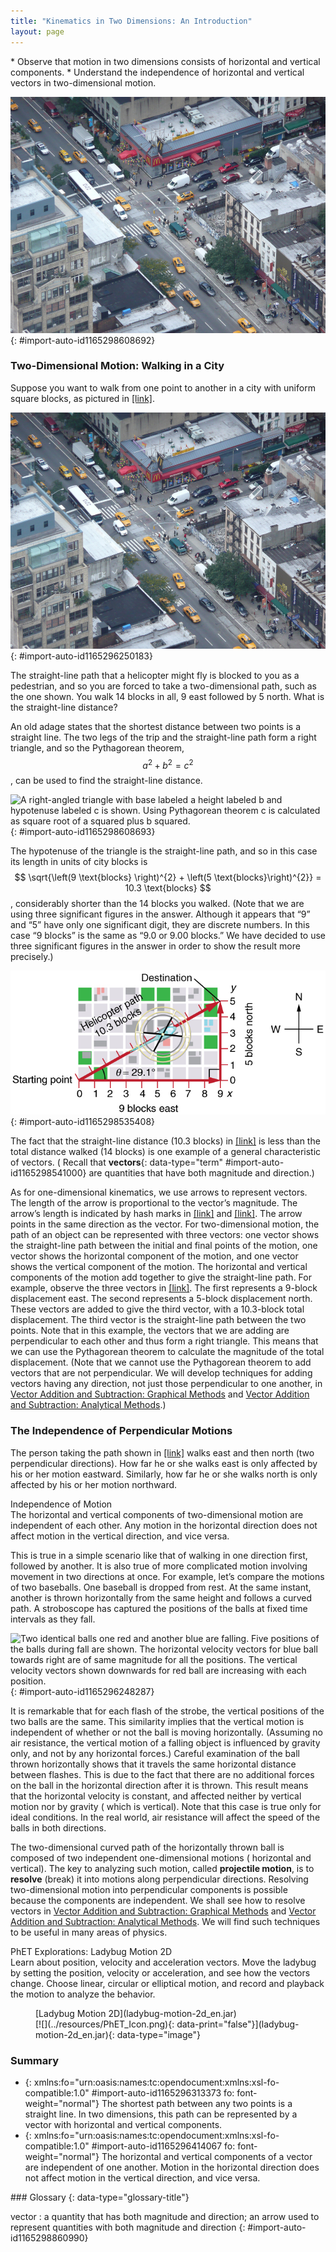 ```yaml
---
title: "Kinematics in Two Dimensions: An Introduction"
layout: page
---
```



<div data-type="abstract" markdown="1">
* Observe that motion in two dimensions consists of horizontal and vertical components.
* Understand the independence of horizontal and vertical vectors in two-dimensional motion.

</div>

![A busy traffic intersection in New York showing vehicles moving on the road.](../resources/Figure_03_01_00.jpg "Walkers and drivers in a city like New York are rarely able to travel in straight lines to reach their destinations. Instead, they must follow roads and sidewalks, making two-dimensional, zigzagged paths. (credit: Margaret W. Carruthers)")
{: #import-auto-id1165298608692}

### Two-Dimensional Motion: Walking in a City

Suppose you want to walk from one point to another in a city with uniform square
blocks, as pictured in [\[link\]](#import-auto-id1165296250183).

![An X Y graph with origin at zero zero with x axis labeled nine blocks east and y axis labeled five blocks north. Starting point at the origin and destination at point nine on the x axis and point five on the y axis.](../resources/Figure_03_01_01.jpg "A pedestrian walks a two-dimensional path between two points in a city. In this scene, all blocks are square and are the same size.")
{: #import-auto-id1165296250183}

The straight-line path that a helicopter might fly is blocked to you as a
pedestrian, and so you are forced to take a two-dimensional path, such as the
one shown. You walk 14 blocks in all, 9 east followed by 5 north. What is the
straight-line distance?

An old adage states that the shortest distance between two points is a straight
line. The two legs of the trip and the straight-line path form a right triangle,
and so the Pythagorean theorem, $$ a^{2} + b^{2} = c^{2}
$$, can be used to find the straight-line distance.

![A right-angled triangle with base labeled a height labeled b and hypotenuse labeled c is shown. Using Pythagorean theorem c is calculated as square root of a squared plus b squared.](../resources/Figure_03_01_02.jpg "The Pythagorean theorem relates the length of the legs of a right triangle, labeled a size 12{a} {} and b size 12{b} {}, with the hypotenuse, labeled c size 12{c} {}. The relationship is given by: a2+&#xA0;b2=&#xA0;c2 size 12{a rSup { size 8{2} } &#xA0;&quot;+&#xA0;&quot;b rSup { size 8{2} } &#xA0;&quot;=&#xA0;&quot;c rSup { size 8{2} } } {}. This can be rewritten, solving for c size 12{A} {} : c&#xA0;=&#xA0;a2+&#xA0;b2 size 12{c&quot;&#xA0;=&#xA0;&quot; sqrt {a rSup { size 8{2} } &#xA0;&quot;+&#xA0;&quot;b rSup { size 8{2} } } } {}.")
{: #import-auto-id1165298608693}

The hypotenuse of the triangle is the straight-line path, and so in this case
its length in units of city blocks is $$
\sqrt{\left(9 \text{blocks} \right)^{2} + \left(5 \text{blocks}\right)^{2}} = 10.3 \text{blocks} $$, considerably shorter than the 14 blocks you walked. (Note that we are using
three significant figures in the answer. Although it appears that “9” and “5”
have only one significant digit, they are discrete numbers. In this case “9
blocks” is the same as “9.0 or 9.00 blocks.” We have decided to use three
significant figures in the answer in order to show the result more precisely.)

![An X Y graph with origin at zero zero with x-axis labeled nine blocks east and y axis labeled five blocks north. A diagonal vector arrow joining starting point at point zero on x axis and destination at point five on y axis with its direction northeast is shown. A helicopter is flying along the diagonal vector arrow with helicopter path of ten point three blocks. The angle formed by diagonal vector arrow and the x-axis is equal to twenty-nine point one degrees.](../resources/Figure_03_01_03.jpg "The straight-line path followed by a helicopter between the two points is shorter than the 14 blocks walked by the pedestrian. All blocks are square and the same size.")
{: #import-auto-id1165298535408}

The fact that the straight-line distance (10.3 blocks)
in [\[link\]](#import-auto-id1165298535408) is less than the total distance
walked (14 blocks) is one example of a general characteristic of vectors. (
Recall that **vectors**{:
data-type="term" #import-auto-id1165298541000} are quantities that have both
magnitude and direction.)

As for one-dimensional kinematics, we use arrows to represent vectors. The
length of the arrow is proportional to the vector’s magnitude. The arrow’s
length is indicated by hash marks in [\[link\]](#import-auto-id1165296250183)
and [\[link\]](#import-auto-id1165298535408). The arrow points in the same
direction as the vector. For two-dimensional motion, the path of an object can
be represented with three vectors: one vector shows the straight-line path
between the initial and final points of the motion, one vector shows the
horizontal component of the motion, and one vector shows the vertical component
of the motion. The horizontal and vertical components of the motion add together
to give the straight-line path. For example, observe the three vectors
in [\[link\]](#import-auto-id1165298535408). The first represents a 9-block
displacement east. The second represents a 5-block displacement north. These
vectors are added to give the third vector, with a 10.3-block total
displacement. The third vector is the straight-line path between the two points.
Note that in this example, the vectors that we are adding are perpendicular to
each other and thus form a right triangle. This means that we can use the
Pythagorean theorem to calculate the magnitude of the total displacement. (Note
that we cannot use the Pythagorean theorem to add vectors that are not
perpendicular. We will develop techniques for adding vectors having any
direction, not just those perpendicular to one another,
in [Vector Addition and Subtraction: Graphical Methods](/contents/m42127)
and [Vector Addition and Subtraction: Analytical Methods](/contents/m42128).)

### The Independence of Perpendicular Motions

The person taking the path shown in [\[link\]](#import-auto-id1165298535408)
walks east and then north (two perpendicular directions). How far he or she
walks east is only affected by his or her motion eastward. Similarly, how far he
or she walks north is only affected by his or her motion northward.

<div data-type="note" data-has-label="true" data-label="" markdown="1">
<div data-type="title">
Independence of Motion
</div>
The horizontal and vertical components of two-dimensional motion are independent of each other. Any motion in the horizontal direction does not affect motion in the vertical direction, and vice versa.

</div>

This is true in a simple scenario like that of walking in one direction first,
followed by another. It is also true of more complicated motion involving
movement in two directions at once. For example, let’s compare the motions of
two baseballs. One baseball is dropped from rest. At the same instant, another
is thrown horizontally from the same height and follows a curved path. A
stroboscope has captured the positions of the balls at fixed time intervals as
they fall.

![Two identical balls one red and another blue are falling. Five positions of the balls during fall are shown. The horizontal velocity vectors for blue ball towards right are of same magnitude for all the positions. The vertical velocity vectors shown downwards for red ball are increasing with each position.](../resources/Figure_03_01_04a.jpg "This shows the motions of two identical balls&#x2014;one falls from rest, the other has an initial horizontal velocity. Each subsequent position is an equal time interval. Arrows represent horizontal and vertical velocities at each position. The ball on the right has an initial horizontal velocity, while the ball on the left has no horizontal velocity. Despite the difference in horizontal velocities, the vertical velocities and positions are identical for both balls. This shows that the vertical and horizontal motions are independent.")
{: #import-auto-id1165296248287}

It is remarkable that for each flash of the strobe, the vertical positions of
the two balls are the same. This similarity implies that the vertical motion is
independent of whether or not the ball is moving horizontally. (Assuming no air
resistance, the vertical motion of a falling object is influenced by gravity
only, and not by any horizontal forces.) Careful examination of the ball thrown
horizontally shows that it travels the same horizontal distance between flashes.
This is due to the fact that there are no additional forces on the ball in the
horizontal direction after it is thrown. This result means that the horizontal
velocity is constant, and affected neither by vertical motion nor by gravity (
which is vertical). Note that this case is true only for ideal conditions. In
the real world, air resistance will affect the speed of the balls in both
directions.

The two-dimensional curved path of the horizontally thrown ball is composed of
two independent one-dimensional motions (
horizontal and vertical). The key to analyzing such motion, called **projectile
motion**, is to **resolve** (break) it into motions along perpendicular
directions. Resolving two-dimensional motion into perpendicular components is
possible because the components are independent. We shall see how to resolve
vectors
in [Vector Addition and Subtraction: Graphical Methods](/contents/m42127)
and [Vector Addition and Subtraction: Analytical Methods](/contents/m42128). We
will find such techniques to be useful in many areas of physics.

<div data-type="note" data-has-label="true" id="eip-652" data-label="" markdown="1">
<div data-type="title">
PhET Explorations: Ladybug Motion 2D
</div>
Learn about position, velocity and acceleration vectors. Move the ladybug by setting the position, velocity or acceleration, and see how the vectors change. Choose linear, circular or elliptical motion, and record and playback the motion to analyze the behavior.

<figure markdown="1" id="eip-id2971785">
<figcaption>
[Ladybug Motion 2D](ladybug-motion-2d_en.jar)
</figcaption>
<span data-type="media" id="Phet_module_3.1" data-alt=""> [![](../resources/PhET_Icon.png){: data-print="false"}](ladybug-motion-2d_en.jar){: data-type="image"} <span data-media-type="image/png" data-print="true" data-src="PhET_Icon.png" data-type="image" width="450" /> </span>
</figure>
</div>

### Summary

* {: xmlns:fo="urn:oasis:names:tc:opendocument:xmlns:xsl-fo-compatible:1.0"
  #import-auto-id1165296313373 fo:
  font-weight="normal"} The shortest path between any two points is a straight
  line. In two dimensions, this path can be represented by a vector with
  horizontal and vertical components.
* {: xmlns:fo="urn:oasis:names:tc:opendocument:xmlns:xsl-fo-compatible:1.0"
  #import-auto-id1165296414067 fo:
  font-weight="normal"} The horizontal and vertical components of a vector are
  independent of one another. Motion in the horizontal direction does not affect
  motion in the vertical direction, and vice versa.

<div data-type="glossary" markdown="1">
### Glossary
{: data-type="glossary-title"}

vector
: a quantity that has both magnitude and direction; an arrow used to represent
quantities with both magnitude and direction {: #import-auto-id1165298860990}

</div>

